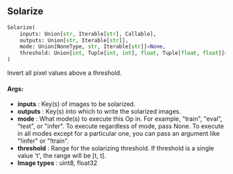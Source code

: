 ## Solarize
```python
Solarize(
	inputs: Union[str, Iterable[str], Callable],
	outputs: Union[str, Iterable[str]],
	mode: Union[NoneType, str, Iterable[str]]=None,
	threshold: Union[int, Tuple[int, int], float, Tuple[float, float]]=128
)
```
Invert all pixel values above a threshold.


#### Args:

* **inputs** :  Key(s) of images to be solarized.
* **outputs** :  Key(s) into which to write the solarized images.
* **mode** :  What mode(s) to execute this Op in. For example, "train", "eval", "test", or "infer". To execute        regardless of mode, pass None. To execute in all modes except for a particular one, you can pass an argument        like "!infer" or "!train".
* **threshold** :  Range for the solarizing threshold. If threshold is a single value 't', the range will be [t, t].
* **Image types** :     uint8, float32